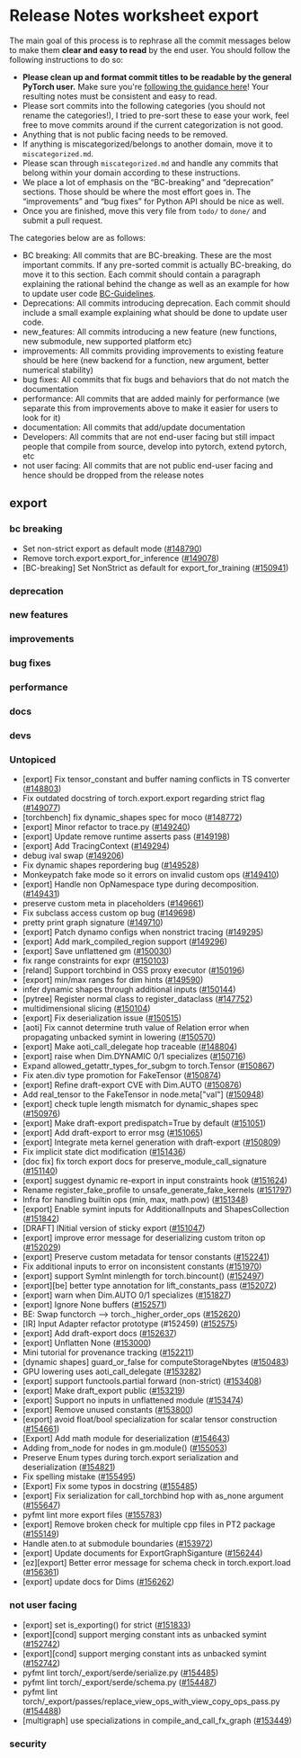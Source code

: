 
# Release Notes worksheet export

The main goal of this process is to rephrase all the commit messages below to make them **clear and easy to read** by the end user. You should follow the following instructions to do so:

* **Please clean up and format commit titles to be readable by the general PyTorch user.** Make sure you're [following the guidance here](https://docs.google.com/document/d/14OmgGBr1w6gl1VO47GGGdwrIaUNr92DFhQbY_NEk8mQ/edit)! Your resulting notes must be consistent and easy to read.
* Please sort commits into the following categories (you should not rename the categories!), I tried to pre-sort these to ease your work, feel free to move commits around if the current categorization is not good.
* Anything that is not public facing needs to be removed.
* If anything is miscategorized/belongs to another domain, move it to `miscategorized.md`.
* Please scan through `miscategorized.md` and handle any commits that belong within your domain according to these instructions.
* We place a lot of emphasis on the “BC-breaking” and “deprecation” sections. Those should be where the most effort goes in. The “improvements” and “bug fixes” for Python API should be nice as well.
* Once you are finished, move this very file from `todo/` to `done/` and submit a pull request.

The categories below are as follows:

* BC breaking: All commits that are BC-breaking. These are the most important commits. If any pre-sorted commit is actually BC-breaking, do move it to this section. Each commit should contain a paragraph explaining the rational behind the change as well as an example for how to update user code [BC-Guidelines](https://docs.google.com/document/d/14OmgGBr1w6gl1VO47GGGdwrIaUNr92DFhQbY_NEk8mQ/edit#heading=h.a9htwgvvec1m).
* Deprecations: All commits introducing deprecation. Each commit should include a small example explaining what should be done to update user code.
* new_features: All commits introducing a new feature (new functions, new submodule, new supported platform etc)
* improvements: All commits providing improvements to existing feature should be here (new backend for a function, new argument, better numerical stability)
* bug fixes: All commits that fix bugs and behaviors that do not match the documentation
* performance: All commits that are added mainly for performance (we separate this from improvements above to make it easier for users to look for it)
* documentation: All commits that add/update documentation
* Developers: All commits that are not end-user facing but still impact people that compile from source, develop into pytorch, extend pytorch, etc
* not user facing: All commits that are not public end-user facing and hence should be dropped from the release notes

## export
### bc breaking
- Set non-strict export as default mode ([#148790](https://github.com/pytorch/pytorch/pull/148790))
- Remove torch.export.export_for_inference ([#149078](https://github.com/pytorch/pytorch/pull/149078))
- [BC-breaking] Set NonStrict as default for export_for_training ([#150941](https://github.com/pytorch/pytorch/pull/150941))
### deprecation
### new features
### improvements
### bug fixes
### performance
### docs
### devs
### Untopiced
- [export] Fix tensor_constant and buffer naming conflicts in TS converter ([#148803](https://github.com/pytorch/pytorch/pull/148803))
- Fix outdated docstring of torch.export.export regarding strict flag ([#149077](https://github.com/pytorch/pytorch/pull/149077))
- [torchbench] fix dynamic_shapes spec for moco ([#148772](https://github.com/pytorch/pytorch/pull/148772))
- [export] Minor refactor to trace.py ([#149240](https://github.com/pytorch/pytorch/pull/149240))
- [export] Update remove runtime asserts pass ([#149198](https://github.com/pytorch/pytorch/pull/149198))
- [export] Add TracingContext ([#149294](https://github.com/pytorch/pytorch/pull/149294))
- debug ival swap ([#149206](https://github.com/pytorch/pytorch/pull/149206))
- Fix dynamic shapes repordering bug ([#149528](https://github.com/pytorch/pytorch/pull/149528))
- Monkeypatch fake mode so it errors on invalid custom ops ([#149410](https://github.com/pytorch/pytorch/pull/149410))
- [export] Handle non OpNamespace type during decomposition. ([#149431](https://github.com/pytorch/pytorch/pull/149431))
- preserve custom meta in placeholders ([#149661](https://github.com/pytorch/pytorch/pull/149661))
- Fix subclass access custom op bug ([#149698](https://github.com/pytorch/pytorch/pull/149698))
- pretty print graph signature ([#149710](https://github.com/pytorch/pytorch/pull/149710))
- [export] Patch dynamo configs when nonstrict tracing ([#149295](https://github.com/pytorch/pytorch/pull/149295))
- [export] Add mark_compiled_region support ([#149296](https://github.com/pytorch/pytorch/pull/149296))
- [export] Save unflattened gm ([#150030](https://github.com/pytorch/pytorch/pull/150030))
- fix range constraints for expr ([#150103](https://github.com/pytorch/pytorch/pull/150103))
- [reland] Support torchbind in OSS proxy executor ([#150196](https://github.com/pytorch/pytorch/pull/150196))
- [export] min/max ranges for dim hints ([#149590](https://github.com/pytorch/pytorch/pull/149590))
- infer dynamic shapes through additional inputs ([#150144](https://github.com/pytorch/pytorch/pull/150144))
- [pytree] Register normal class to register_dataclass ([#147752](https://github.com/pytorch/pytorch/pull/147752))
- multidimensional slicing ([#150104](https://github.com/pytorch/pytorch/pull/150104))
- [export] Fix deserialization issue ([#150515](https://github.com/pytorch/pytorch/pull/150515))
- [aoti] Fix  cannot determine truth value of Relation error when propagating unbacked symint in lowering ([#150570](https://github.com/pytorch/pytorch/pull/150570))
- [export] Make aoti_call_delegate hop traceable ([#148804](https://github.com/pytorch/pytorch/pull/148804))
- [export] raise when Dim.DYNAMIC 0/1 specializes ([#150716](https://github.com/pytorch/pytorch/pull/150716))
- Expand allowed_getattr_types_for_subgm to torch.Tensor ([#150867](https://github.com/pytorch/pytorch/pull/150867))
- Fix aten.div type promotion for FakeTensor ([#150874](https://github.com/pytorch/pytorch/pull/150874))
- [export] Refine draft-export CVE with Dim.AUTO ([#150876](https://github.com/pytorch/pytorch/pull/150876))
- Add real_tensor to the FakeTensor in node.meta["val"] ([#150948](https://github.com/pytorch/pytorch/pull/150948))
- [export] check tuple length mismatch for dynamic_shapes spec ([#150976](https://github.com/pytorch/pytorch/pull/150976))
- [export] Make draft-export predispatch=True by default ([#151051](https://github.com/pytorch/pytorch/pull/151051))
- [export] Add draft-export to error msg ([#151065](https://github.com/pytorch/pytorch/pull/151065))
- [export] Integrate meta kernel generation with draft-export ([#150809](https://github.com/pytorch/pytorch/pull/150809))
- Fix implicit state dict modification ([#151436](https://github.com/pytorch/pytorch/pull/151436))
- [doc fix] fix torch export docs for preserve_module_call_signature ([#151140](https://github.com/pytorch/pytorch/pull/151140))
- [export] suggest dynamic re-export in input constraints hook ([#151624](https://github.com/pytorch/pytorch/pull/151624))
- Rename register_fake_profile to unsafe_generate_fake_kernels ([#151797](https://github.com/pytorch/pytorch/pull/151797))
- Infra for handling builtin ops (min, max, math.pow) ([#151348](https://github.com/pytorch/pytorch/pull/151348))
- [export] Enable symint inputs for AdditionalInputs and ShapesCollection ([#151842](https://github.com/pytorch/pytorch/pull/151842))
- [DRAFT] INitial version of sticky export ([#151047](https://github.com/pytorch/pytorch/pull/151047))
- [export] improve error message for deserializing custom triton op ([#152029](https://github.com/pytorch/pytorch/pull/152029))
- [export] Preserve custom metadata for tensor constants ([#152241](https://github.com/pytorch/pytorch/pull/152241))
- Fix additional inputs to error on inconsistent constants ([#151970](https://github.com/pytorch/pytorch/pull/151970))
- [export] support SymInt minlength for torch.bincount() ([#152497](https://github.com/pytorch/pytorch/pull/152497))
- [export][be] better type annotation for lift_constants_pass ([#152072](https://github.com/pytorch/pytorch/pull/152072))
- [export] warn when Dim.AUTO 0/1 specializes ([#151827](https://github.com/pytorch/pytorch/pull/151827))
- [export] Ignore None buffers ([#152571](https://github.com/pytorch/pytorch/pull/152571))
- BE: Swap functorch --> torch._higher_order_ops ([#152620](https://github.com/pytorch/pytorch/pull/152620))
- [IR] Input Adapter refactor prototype (#152459) ([#152575](https://github.com/pytorch/pytorch/pull/152575))
- [export] Add draft-export docs ([#152637](https://github.com/pytorch/pytorch/pull/152637))
- [export] Unflatten None ([#153000](https://github.com/pytorch/pytorch/pull/153000))
- Mini tutorial for provenance tracking ([#152211](https://github.com/pytorch/pytorch/pull/152211))
- [dynamic shapes] guard_or_false for computeStorageNbytes ([#150483](https://github.com/pytorch/pytorch/pull/150483))
- GPU lowering uses aoti_call_delegate ([#153282](https://github.com/pytorch/pytorch/pull/153282))
- [export] support functools.partial forward (non-strict) ([#153408](https://github.com/pytorch/pytorch/pull/153408))
- [export] Make draft_export public ([#153219](https://github.com/pytorch/pytorch/pull/153219))
- [export] Support no inputs in unflattened module ([#153474](https://github.com/pytorch/pytorch/pull/153474))
- [export] Remove unused constants ([#153800](https://github.com/pytorch/pytorch/pull/153800))
- [export] avoid float/bool specialization for scalar tensor construction ([#154661](https://github.com/pytorch/pytorch/pull/154661))
- [Export] Add math module for deserialization ([#154643](https://github.com/pytorch/pytorch/pull/154643))
- Adding from_node for nodes in gm.module() ([#155053](https://github.com/pytorch/pytorch/pull/155053))
- Preserve Enum types during torch.export serialization and deserialization ([#154821](https://github.com/pytorch/pytorch/pull/154821))
- Fix spelling mistake ([#155495](https://github.com/pytorch/pytorch/pull/155495))
- [Export] Fix some typos in docstring ([#155485](https://github.com/pytorch/pytorch/pull/155485))
- [export] Fix serialization for call_torchbind hop with as_none argument ([#155647](https://github.com/pytorch/pytorch/pull/155647))
- pyfmt lint more export files ([#155783](https://github.com/pytorch/pytorch/pull/155783))
- [export] Remove broken check for multiple cpp files in PT2 package ([#155149](https://github.com/pytorch/pytorch/pull/155149))
- Handle aten.to at submodule boundaries  ([#153972](https://github.com/pytorch/pytorch/pull/153972))
- [export] Update documents for ExportGraphSiganture ([#156244](https://github.com/pytorch/pytorch/pull/156244))
- [ez][export] Better error message for schema check in torch.export.load ([#156361](https://github.com/pytorch/pytorch/pull/156361))
- [export] update docs for Dims ([#156262](https://github.com/pytorch/pytorch/pull/156262))
### not user facing
- [export] set is_exporting() for strict ([#151833](https://github.com/pytorch/pytorch/pull/151833))
- [export][cond] support merging constant ints as unbacked symint ([#152742](https://github.com/pytorch/pytorch/pull/152742))
- [export][cond] support merging constant ints as unbacked symint ([#152742](https://github.com/pytorch/pytorch/pull/152742))
- pyfmt lint torch/_export/serde/serialize.py ([#154485](https://github.com/pytorch/pytorch/pull/154485))
- pyfmt lint  torch/_export/serde/schema.py ([#154487](https://github.com/pytorch/pytorch/pull/154487))
- pyfmt lint torch/_export/passes/replace_view_ops_with_view_copy_ops_pass.py ([#154488](https://github.com/pytorch/pytorch/pull/154488))
- [multigraph] use specializations in compile_and_call_fx_graph ([#153449](https://github.com/pytorch/pytorch/pull/153449))
### security
